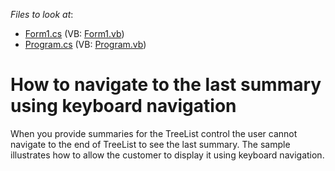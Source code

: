 <!-- default file list -->
*Files to look at*:

* [Form1.cs](./CS/WindowsApplication255/Form1.cs) (VB: [Form1.vb](./VB/WindowsApplication255/Form1.vb))
* [Program.cs](./CS/WindowsApplication255/Program.cs) (VB: [Program.vb](./VB/WindowsApplication255/Program.vb))
<!-- default file list end -->
# How to navigate to the last summary using  keyboard navigation


<p>When you provide summaries for the TreeList control the user cannot navigate to the end of TreeList to see the last summary. The sample illustrates how to allow the customer to display it using keyboard navigation.</p>

<br/>


